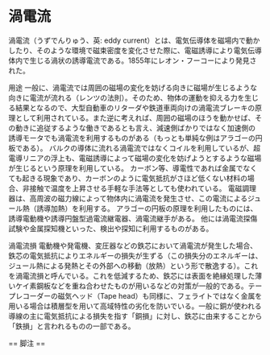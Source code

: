 # 渦電流

渦電流（うずでんりゅう、英: eddy current）とは、電気伝導体を磁場内で動かしたり、そのような環境で磁束密度を変化させた際に、電磁誘導により電気伝導体内で生じる渦状の誘導電流である。1855年にレオン・フーコーにより発見された。

用途
一般に、渦電流では周囲の磁場の変化を妨げる向きに磁場が生じるような向きに電流が流れる（レンツの法則）。そのため、物体の運動を抑える力を生じる結果となるので、大型自動車のリターダや鉄道車両向けの渦電流ブレーキの原理として利用されている。また逆に考えれば、周囲の磁場のほうを動かせば、その動きに追従するような働きであるとも言え、減速側ばかりではなく加速側の誘導モータでも渦電流を利用するものがある（もっとも単純な例はアラゴーの円板である）。
バルクの導体に流れる渦電流ではなくコイルを利用しているが、超電導リニアの浮上も、電磁誘導によって磁場の変化を妨げようとするような磁場が生じるという原理を利用している。
カーボン等、導電性であれば金属でなくても起きる現象であり、カーボンのように電気抵抗がさほど低くない材料の場合、非接触で温度を上昇させる手軽な手法等としても使われている。
電磁調理器は、高周波の磁力線によって物体内に渦電流を発生させ、この電流によるジュール熱（誘導加熱）を利用する。
アラゴーの円板の原理を利用したものには、誘導電動機や誘導円盤型過電流継電器、渦電流継手がある。
他には渦電流探傷試験や金属探知機といった、検出や探知に利用するものがある。

渦電流損
電動機や発電機、変圧器などの鉄芯において渦電流が発生した場合、鉄芯の電気抵抗によりエネルギーの損失が生ずる（この損失分のエネルギーは、ジュール熱による発熱とその外部への移動（放熱）という形で散逸する）。これを渦電流損と呼んでいる。これを低減するため、鉄芯には表面を絶縁処理した薄いケイ素鋼板などを重ね合わせたものが用いるなどの対策が一般的である。テープレコーダーの磁気ヘッド（Tape head）も同様に、フェライトではなく金属を用いる場合は積層型を用いて高域特性の劣化を防いでいる。一般に銅が使われる導線の主に電気抵抗による損失を指す「銅損」に対し、鉄芯に由来することから「鉄損」と言われるものの一部である。


== 脚注 ==
